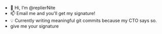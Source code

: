 - 👋 Hi, I’m @replierNite
- 📫 Email me and you'll get my signature!
- 💡 Currently writing meaningful git commits because my CTO says so.
- give me your signature
